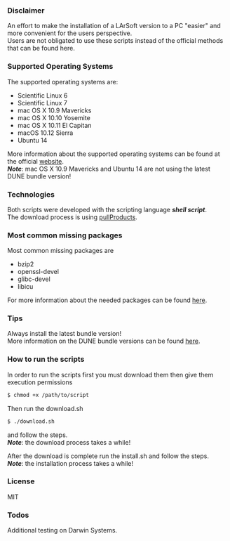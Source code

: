 ### Disclaimer

An effort to make the installation of a LArSoft version to a PC "easier" and more convenient for the users perspective.<br>
Users are not obligated to use these scripts instead of the official methods that can be found here.

### Supported Operating Systems

The supported operating systems are:

* Scientific Linux 6
* Scientific Linux 7
* mac OS X 10.9 Mavericks
* mac OS X 10.10 Yosemite
* mac OS X 10.11 El Capitan
* macOS 10.12 Sierra
* Ubuntu 14

More information about the supported operating systems can be found at the official [website](https://dune.bnl.gov/wiki/DUNE_LAr_Software_Releases#Finding_and_downloading_DUNE_releases).<br>
<b><i>Note</i></b>: mac OS X 10.9 Mavericks and Ubuntu 14 are not using the latest DUNE bundle version!

### Technologies

Both scripts were developed with the scripting language <b><i>shell script</i></b>.<br>
The download process is using [pullProducts](http://scisoft.fnal.gov/scisoft/bundles/tools/pullProducts).

### Most common missing packages

Most common missing packages are

* bzip2
* openssl-devel
* glibc-devel
* libicu

For more information about the needed packages can be found [here](http://scisoft.fnal.gov/scisoft/bundles/tools/checkPrerequisites).

### Tips

Always install the latest bundle version!<br>
More information on the DUNE bundle versions can be found [here](http://scisoft.fnal.gov/scisoft/packages/).

### How to run the scripts

In order to run the scripts first you must download them then give them execution permissions
```sh
$ chmod +x /path/to/script
```
Then run the download.sh
```sh
$ ./download.sh
```
and follow the steps.<br>
<b><i>Note</i></b>: the download process takes a while!<br>

After the download is complete run the install.sh and follow the steps.<br>
<b><i>Note</i></b>: the installation process takes a while!

### License

MIT

### Todos

Additional testing on Darwin Systems.
